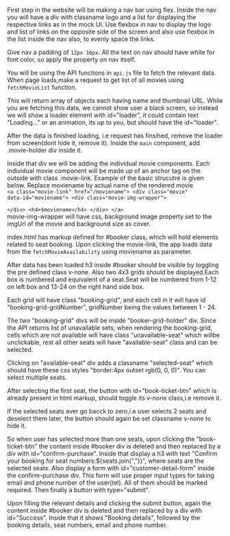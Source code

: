 First step in the website will be making a nav bar using flex.
Inside the nav you will have a div with classname logo and a list 
for displaying the respective links as in the mock UI. 
Use flexbox in nav to display the logo and list of links on the opposite side of the screen
and also use flexbox in the list inside the nav also, to evenly space the links.

Give nav a padding of <code>12px 16px</code>.
All the text on nav should have white for font color, so apply the property on nav itself.

You will be using the API functions in <code>api.js</code> file to fetch the relevant data.
When page loads,make a request to get list of all movies using <code>fetchMovieList</code> function.

This will return array of objects each having name and thumbnail URL. While you are fetching this data,
we cannot show user a black screen, so instead we will show a loader element with id="loader", it could contain
text "Loading..." or an animation, its up to you, but should have the id="loader".

After the data is finished loading, i.e request has finsihed, remove the loader from screen(dont hide it, remove it).
Inside the <code>main</code> component, add .movie-holder div inside it. 

Inside that div we will be adding the individual movie components.
Each individual movie component will be made up of an anchor tag on the outside with class .movie-link.
Example of the basic strucutre is given below. Replace moviename by actual name of the rendered movie
<code>
    &lt;a class="movie-link" href="/moviename">
        &lt;div class="movie" data-id="moviename">
            &lt;div class="movie-img-wrapper">   
            &lt;/div>
            &lt;h4>$moviename&lt;/h4>
        &lt;/div>
    &lt;/a>
</code>
movie-img-wrapper will have css, background image property set to the imgUrl of the movie and background size as    cover.

index.html has markup defined for #booker class, which will hold elements related to seat booking.
Upon clicking the movie-link, the app loads data from the <code>fetchMovieAvailability</code> using moviename 
as parameter.

After data has been loaded h3 inside #booker should be visible by toggling the pre defined class v-none.
Also two 4x3 grids should be displayed.Each box is numbered and equivalent of a seat.Seat will be numbered from 1-12
on left box and 13-24 on the right hand side box.
 
Each grid will have class "booking-grid", and each cell in it will have id "booking-grid-gridNumber", gridNumber 
being the values between 1 - 24.

The two "booking-grid" divs will be inside "booker-grid-holder" div.
Since the API returns list of unavailable sets, when rendering the booking-grid, cells which are not available
will have class "unavailable-seat" which willbe unclickable, rest all other seats will have "available-seat" class and
can be selected.

Clicking on "available-seat" div adds a classname "selected-seat" which should have these css styles "border:4px outset rgb(0, 0, 0)". You can select multiple seats.

After selecting the first seat, the button with id="book-ticket-btn" which is already present in html markup, should toggle its v-none class,i.e remove it.

If the selected seats ever go bacck to zero,i.e user selects 2 seats and deselect them later, the button should again be set classname v-none to hide it.

So when user has selected more than one seats, upon clicking the "book-ticket-btn" the content inside #booker div is deleted and then replaced by a div with id="confirm-purchase".
Inside that display a h3 with text "Confirm your booking for seat numbers:${seats.join(",")}", where seats are the selected seats.
Also display a form with id="customer-detail-form" inside the confirm-purchase div. This form will use proper input types
for taking email and phone number of the user(tel). All of them should be marked required. Then finally a button with type="submit".

Upon filling the relevant details and clicking the submit button, again the content inside #booker div is deleted and then replaced by a div with id="Success". 
Inside that it shows "Booking details", followed by the booking details,
seat numbers, email and phone number. 

